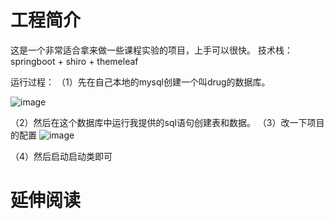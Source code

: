 # 工程简介

这是一个非常适合拿来做一些课程实验的项目，上手可以很快。
技术栈：springboot + shiro + themeleaf

运行过程：
（1）先在自己本地的mysql创建一个叫drug的数据库。

![image](https://user-images.githubusercontent.com/85694036/171667171-6b97fb91-3349-4b24-a8ef-6425905b9c74.png)

（2）然后在这个数据库中运行我提供的sql语句创建表和数据。
（3）改一下项目的配置
![image](https://user-images.githubusercontent.com/85694036/171667051-bac1f889-870b-43a6-b2c4-8ebe82f793bd.png)

（4）然后启动启动类即可



# 延伸阅读


